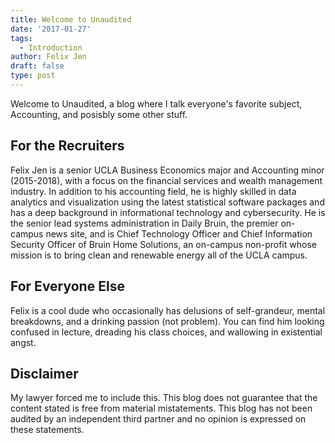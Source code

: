 ```yaml
---
title: Welcome to Unaudited
date: '2017-01-27'
tags:
  - Introduction
author: Felix Jen
draft: false
type: post
---
```

Welcome to Unaudited, a blog where I talk everyone's favorite subject, Accounting, and posisbly some other stuff. 

## For the Recruiters

Felix Jen is a senior UCLA Business Economics major and Accounting minor (2015-2018), with a focus on the financial services and wealth management industry. In addition to his accounting field, he is highly skilled in data analytics and visualization using the latest statistical software packages and has a deep background in informational technology and cybersecurity. He is the senior lead systems administration in Daily Bruin, the premier on-campus news site, and is Chief Technology Officer and Chief Information Security Officer of Bruin Home Solutions, an on-campus non-profit whose mission is to bring clean and renewable energy all of the UCLA campus.

## For Everyone Else

Felix is a cool dude who occasionally has delusions of self-grandeur, mental breakdowns, and a drinking passion (not problem). You can find him looking confused in lecture, dreading his class choices, and wallowing in existential angst.  

## Disclaimer

My lawyer forced me to include this. This blog does not guarantee that the content stated is free from material mistatements. This blog has not been audited by an independent third partner and no opinion is expressed on these statements. 
